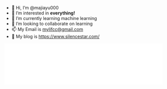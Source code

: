 - 👋 Hi, I’m @majiayu000
- 👀 I’m interested in **everything!**
- 🌱 I’m currently learning machine learning
- 💞️ I’m looking to collaborate on learning
- 📫 My Email is mylifcc@gmail.com
- :book: My blog is https://www.silencestar.com/

![Metrics](https://github.com/majiayu000/majiayu000/blob/main/metrics.plugin.languages.details.svg)

<!---
majiayu000/majiayu000 is a ✨ special ✨ repository because its `README.md` (this file) appears on your GitHub profile.
You can click the Preview link to take a look at your changes.
--->
